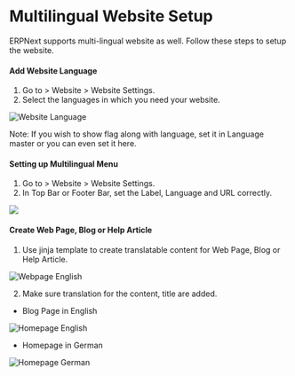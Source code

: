 # Multilingual Website Setup

ERPNext supports multi-lingual website as well. Follow these steps to setup the website.

#### Add Website Language

1. Go to > Website > Website Settings.
2. Select the languages in which you need your website.

<img class="screenshot" alt="Website Language" src="/docs/assets/img/website/website-language.png">

Note: If you wish to show flag along with language, set it in Language master or you can even set it here.

#### Setting up Multilingual Menu

1. Go to > Website > Website Settings.
2. In Top Bar or Footer Bar, set the Label, Language and URL correctly.

<img class="screenshot" src="/docs/assets/img/website/language-menu.png">

#### Create Web Page, Blog or Help Article

1. Use jinja template to create translatable content for Web Page, Blog or Help Article.

<img class="screenshot" alt="Webpage English" src="/docs/assets/img/website/jina-for-translatable-content.png">

2. Make sure translation for the content, title are added.

* Blog Page in English

<img class="screenshot" alt="Homepage English" src="/docs/assets/img/website/homepage-en.png">

* Homepage in German

<img class="screenshot" alt="Homepage German" src="/docs/assets/img/website/homepage-de.png">







